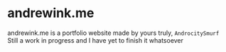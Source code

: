 # andrewink.me
andrewink.me is a portfolio website made by yours truly, `AndrocitySmurf` <br>
Still a work in progress and I have yet to finish it whatsoever
